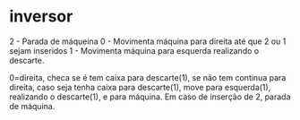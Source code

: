 # inversor
2 - Parada de máqueina
0 - Movimenta máquina para direita até que 2 ou 1 sejam inseridos
1 - Movimenta máquina para esquerda realizando o descarte.

0=direita, checa se é tem caixa para descarte(1), se não tem continua para direita, caso seja tenha caixa para descarte(1), move para esquerda(1), realizando o descarte(1), e para máquina. Em caso de inserção de 2, parada de máquina.
